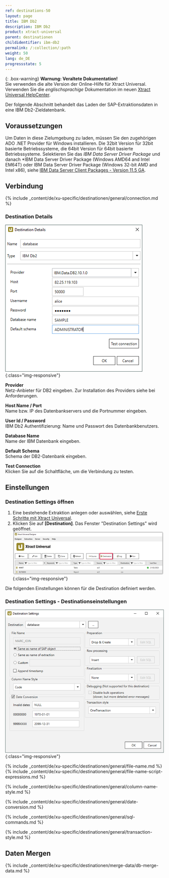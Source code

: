 ```yaml
---
ref: destinations-50
layout: page
title: IBM Db2
description: IBM Db2
product: xtract-universal
parent: destinationen
childidentifier: ibm-db2
permalink: /:collection/:path
weight: 50
lang: de_DE
progressstate: 5
---
```


{: .box-warning}
**Warnung: Veraltete Dokumentation!** <br>
Sie verwenden die alte Version der Online-Hilfe für Xtract Universal.<br>
Verwenden Sie die *englischsprachige* Dokumentation im neuen [Xtract Universal HelpCenter](https://helpcenter.theobald-software.com/xtract-universal/documentation/introduction/).

Der folgende Abschnitt behandelt das Laden der SAP-Extraktionsdaten in eine IBM Db2-Zieldatenbank.

## Voraussetzungen

Um Daten in diese Zielumgebung zu laden, müssen Sie den zugehörigen ADO .NET Provider für Windows installieren. 
Die 32bit Version für 32bit basierte Betriebssysteme, die 64bit Version für 64bit basierte Betriebssysteme. 
Selektieren Sie das *IBM Data Server Driver Package* und danach *IBM Data Server Driver Package (Windows AMD64 and Intel EM64T) oder IBM Data Server Driver Package (Windows 32-bit AMD and Intel x86), siehe [IBM Data Server Client Packages - Version 11.5 GA](http://www-01.ibm.com/support/docview.wss?uid=swg27016878).


## Verbindung 

{% include _content/de/xu-specific/destinationen/general/connection.md %}	

### Destination Details

![DB2-Connection](/img/content/DB2-Connection.png){:class="img-responsive"}

**Provider**<br>
Netz-Anbieter für DB2 eingeben. Zur Installation des Providers siehe bei Anforderungen.

**Host Name / Port** <br>
Name bzw. IP des Datenbankservers und die Portnummer eingeben.

**User Id / Password** <br>
IBM Db2 Authentifizierung: Name und Passwort des Datenbankbenutzers.

**Database Name** <br>
Name der IBM Datenbank eingeben.

**Default Schema** <br>
Schema der DB2-Datenbank eingeben.

**Test Connection** <br>
Klicken Sie auf die Schaltfläche, um die Verbindung zu testen. 

## Einstellungen
### Destination Settings öffnen

1. Eine bestehende Extraktion anlegen oder auswählen, siehe [Erste Schritte mit Xtract Universal](../erste-schritte/eine-neue-extraktion-anlegen).
2. Klicken Sie auf **[Destination]**. Das Fenster "Destination Settings" wird geöffnet.
![Destination-settings](/img/content/xu/xu_designer_destination.png){:class="img-responsive"}

Die folgenden Einstellungen können für die Destination definiert werden. 
  
### Destination Settings - Destinationseinstellungen

![ext_spec_set_de_form](/img/content/ibmdb2-configurations.png){:class="img-responsive"}

{% include _content/de/xu-specific/destinationen/general/file-name.md %}
{% include _content/de/xu-specific/destinationen/general/file-name-script-expressions.md %}

{% include _content/de/xu-specific/destinationen/general/column-name-style.md %}

{% include _content/de/xu-specific/destinationen/general/date-conversion.md %}

{% include _content/de/xu-specific/destinationen/general/sql-commands.md %}

{% include _content/de/xu-specific/destinationen/general/transaction-style.md %}

## Daten Mergen
{% include _content/de/xu-specific/destinationen/merge-data/db-merge-data.md  %}